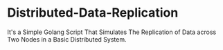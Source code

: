 # Distributed-Data-Replication
It's a Simple Golang Script That Simulates The Replication of Data across Two Nodes in a Basic Distributed System.
